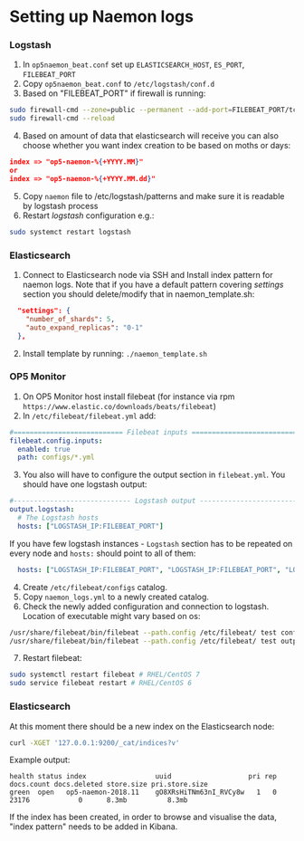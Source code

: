 # Setting up Naemon logs
### Logstash
1. In `op5naemon_beat.conf` set up `ELASTICSEARCH_HOST`, `ES_PORT`, `FILEBEAT_PORT`
2. Copy `op5naemon_beat.conf` to `/etc/logstash/conf.d`
3. Based on "FILEBEAT_PORT" if firewall is running:
```bash
sudo firewall-cmd --zone=public --permanent --add-port=FILEBEAT_PORT/tcp
sudo firewall-cmd --reload
```
4. Based on amount of data that elasticsearch will receive you can also choose whether you want index creation to be based on moths or days:
```json
index => "op5-naemon-%{+YYYY.MM}"
or
index => "op5-naemon-%{+YYYY.MM.dd}"
```
5. Copy `naemon` file to /etc/logstash/patterns and make sure it is readable by logstash process
6. Restart *logstash* configuration e.g.:
```bash
sudo systemct restart logstash
```
### Elasticsearch
1. Connect to Elasticsearch node via SSH and Install index pattern for naemon logs. Note that if you have a default pattern covering *settings* section you should delete/modify that in naemon_template.sh:
```json
  "settings": {
    "number_of_shards": 5,
    "auto_expand_replicas": "0-1"
  },
```
2. Install template by running:
`./naemon_template.sh`

### OP5 Monitor
1. On OP5 Monitor host install filebeat (for instance via rpm `https://www.elastic.co/downloads/beats/filebeat`)
2. In `/etc/filebeat/filebeat.yml` add:
```yaml
#=========================== Filebeat inputs =============================
filebeat.config.inputs:
  enabled: true
  path: configs/*.yml
```
3. You also will have to configure the output section in `filebeat.yml`. You should have one logstash output:
```yaml
#----------------------------- Logstash output --------------------------------
output.logstash:
  # The Logstash hosts
  hosts: ["LOGSTASH_IP:FILEBEAT_PORT"]
```
If you have few logstash instances - `Logstash` section has to be repeated on every node and `hosts:` should point to all of them:
```yaml
  hosts: ["LOGSTASH_IP:FILEBEAT_PORT", "LOGSTASH_IP:FILEBEAT_PORT", "LOGSTASH_IP:FILEBEAT_PORT" ]
```
4. Create `/etc/filebeat/configs` catalog.
5. Copy `naemon_logs.yml` to a newly created catalog.
6. Check the newly added configuration and connection to logstash. Location of executable might vary based on os:
```bash
/usr/share/filebeat/bin/filebeat --path.config /etc/filebeat/ test config
/usr/share/filebeat/bin/filebeat --path.config /etc/filebeat/ test output
```
7. Restart filebeat:
```bash
sudo systemctl restart filebeat # RHEL/CentOS 7
sudo service filebeat restart # RHEL/CentOS 6
```
### Elasticsearch
At this moment there should be a new index on the Elasticsearch node:
```bash
curl -XGET '127.0.0.1:9200/_cat/indices?v'
```
Example output:
```
health status index                 uuid                   pri rep docs.count docs.deleted store.size pri.store.size
green  open   op5-naemon-2018.11    gO8XRsHiTNm63nI_RVCy8w   1   0      23176            0      8.3mb          8.3mb
```
If the index has been created, in order to browse and visualise the data, "index pattern" needs to be added in Kibana.
